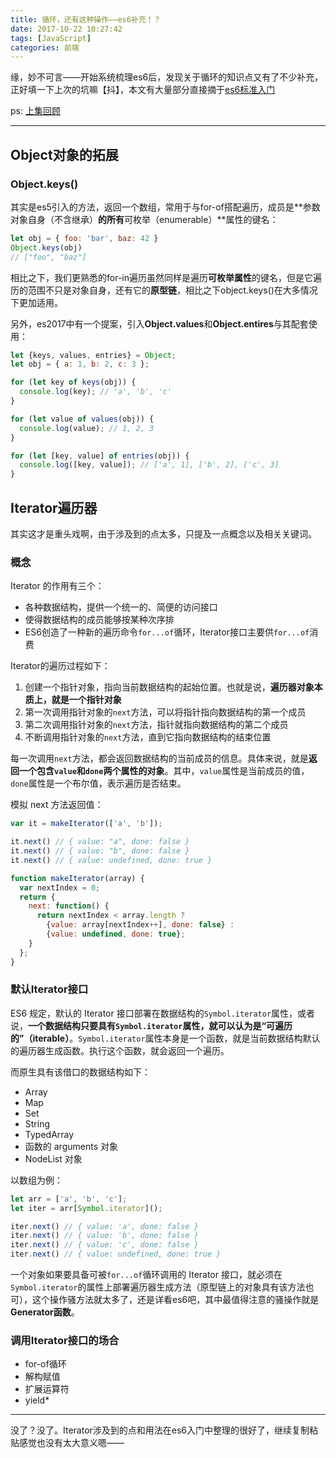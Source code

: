 ```yaml
---
title: 循环，还有这种操作——es6补充！？
date: 2017-10-22 10:27:42
tags: [JavaScript]
categories: 前端
---
```


缘，妙不可言——开始系统梳理es6后，发现关于循环的知识点又有了不少补充，正好填一下上次的坑嘛【抖】，本文有大量部分直接摘于[es6标准入门](http://es6.ruanyifeng.com/)

ps: [上集回顾](http://b-sirius.me/2017/08/15/%E5%BE%AA%E7%8E%AF%EF%BC%8C%E8%BF%98%E6%9C%89%E8%BF%99%E7%A7%8D%E6%93%8D%E4%BD%9C/)

---

## Object对象的拓展

### Object.keys()

其实是es5引入的方法，返回一个数组，常用于与for-of搭配遍历，成员是**参数对象自身（不含继承）**的所有**可枚举（enumerable）**属性的键名：

```javascript
let obj = { foo: 'bar', baz: 42 }
Object.keys(obj)
// ["foo", "baz"]
```

相比之下，我们更熟悉的for-in遍历虽然同样是遍历**可枚举属性**的键名，但是它遍历的范围不只是对象自身，还有它的**原型链**，相比之下object.keys()在大多情况下更加适用。

另外，es2017中有一个提案，引入**Object.values**和**Object.entires**与其配套使用：

```Javascript
let {keys, values, entries} = Object;
let obj = { a: 1, b: 2, c: 3 };

for (let key of keys(obj)) {
  console.log(key); // 'a', 'b', 'c'
}

for (let value of values(obj)) {
  console.log(value); // 1, 2, 3
}

for (let [key, value] of entries(obj)) {
  console.log([key, value]); // ['a', 1], ['b', 2], ['c', 3]
}
```

## Iterator遍历器

其实这才是重头戏啊，由于涉及到的点太多，只提及一点概念以及相关关键词。

### 概念

Iterator 的作用有三个：

* 各种数据结构，提供一个统一的、简便的访问接口
* 使得数据结构的成员能够按某种次序排
* ES6创造了一种新的遍历命令`for...of`循环，Iterator接口主要供`for...of`消费

Iterator的遍历过程如下：

1. 创建一个指针对象，指向当前数据结构的起始位置。也就是说，**遍历器对象本质上，就是一个指针对象**
2. 第一次调用指针对象的`next`方法，可以将指针指向数据结构的第一个成员
3. 第二次调用指针对象的`next`方法，指针就指向数据结构的第二个成员
4. 不断调用指针对象的`next`方法，直到它指向数据结构的结束位置

每一次调用`next`方法，都会返回数据结构的当前成员的信息。具体来说，就是**返回一个包含`value`和`done`两个属性的对象**。其中，`value`属性是当前成员的值，`done`属性是一个布尔值，表示遍历是否结束。

模拟 next 方法返回值：

``` Javascript
var it = makeIterator(['a', 'b']);

it.next() // { value: "a", done: false }
it.next() // { value: "b", done: false }
it.next() // { value: undefined, done: true }

function makeIterator(array) {
  var nextIndex = 0;
  return {
    next: function() {
      return nextIndex < array.length ?
        {value: array[nextIndex++], done: false} :
        {value: undefined, done: true};
    }
  };
}
```

### 默认Iterator接口

ES6 规定，默认的 Iterator 接口部署在数据结构的`Symbol.iterator`属性，或者说，**一个数据结构只要具有`Symbol.iterator`属性，就可以认为是“可遍历的”（iterable）**。`Symbol.iterator`属性本身是一个函数，就是当前数据结构默认的遍历器生成函数。执行这个函数，就会返回一个遍历。

而原生具有该借口的数据结构如下：

- Array
- Map
- Set
- String
- TypedArray
- 函数的 arguments 对象
- NodeList 对象

以数组为例：

```Javascript
let arr = ['a', 'b', 'c'];
let iter = arr[Symbol.iterator]();

iter.next() // { value: 'a', done: false }
iter.next() // { value: 'b', done: false }
iter.next() // { value: 'c', done: false }
iter.next() // { value: undefined, done: true }
```

一个对象如果要具备可被`for...of`循环调用的 Iterator 接口，就必须在`Symbol.iterator`的属性上部署遍历器生成方法（原型链上的对象具有该方法也可），这个操作骚方法就太多了，还是详看es6吧，其中最值得注意的骚操作就是**Generator函数**。

### 调用Iterator接口的场合

* for-of循环
* 解构赋值
* 扩展运算符
* yield*

---

没了？没了。Iterator涉及到的点和用法在es6入门中整理的很好了，继续复制粘贴感觉也没有太大意义嗯——

